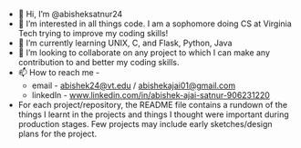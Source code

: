- 👋 Hi, I’m @abisheksatnur24
- 👀 I’m interested in all things code. I am a sophomore doing CS at Virginia Tech trying to improve my coding skills!
- 🌱 I’m currently learning UNIX, C, and Flask, Python, Java
- 💞️ I’m looking to collaborate on any project to which I can make any contribution to and better my coding skills.
- 📫 How to reach me - 
  * email - abishek24@vt.edu / abishekajai01@gmail.com
  * linkedIn - www.linkedin.com/in/abishek-ajai-satnur-906231220
- For each project/repository, the README file contains a rundown of the things I learnt in the projects and things I thought were important during production stages. Few projects may include early sketches/design plans for the project.  

<!---
abisheksatnur24/abisheksatnur24 is a ✨ special ✨ repository because its `README.md` (this file) appears on your GitHub profile.
You can click the Preview link to take a look at your changes.
--->
